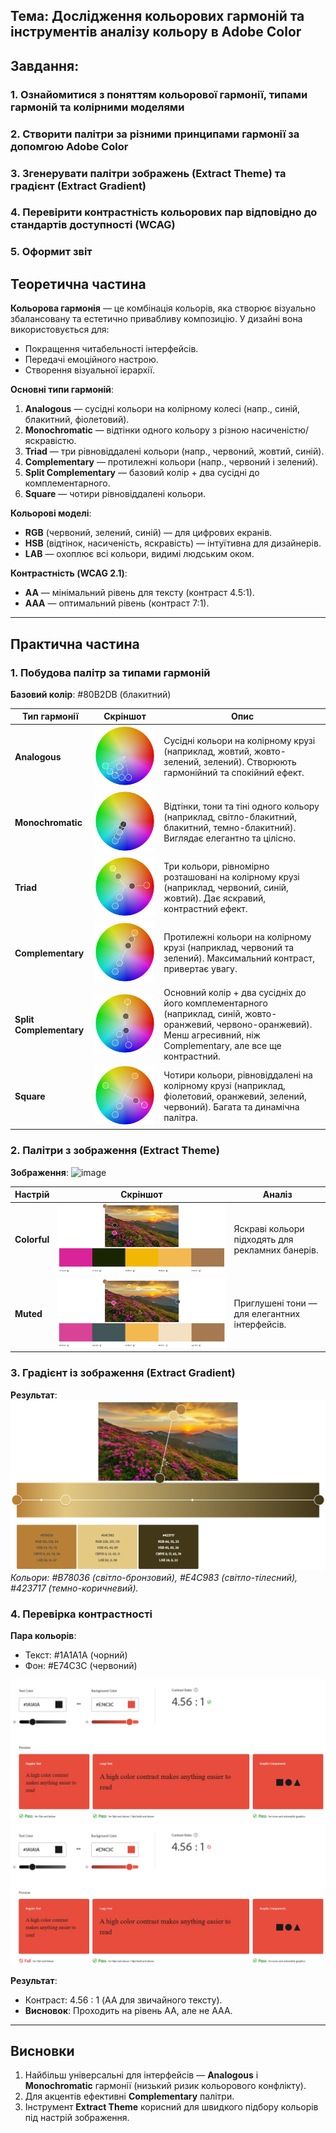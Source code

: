 ## Тема: Дослідження кольорових гармоній та інструментів аналізу кольору в Adobe Color

## Завдання:

### 1. Ознайомитися з поняттям кольорової гармонії, типами гармоній та колірними моделями
### 2. Створити палітри за різними принципами гармонії за допомгою Adobe Color
### 3. Згенерувати палітри зображень (Extract Theme) та градієнт (Extract Gradient)
### 4. Перевірити контрастність кольорових пар відповідно до стандартів доступності (WCAG)
### 5. Оформит звіт

## Теоретична частина  
**Кольорова гармонія** — це комбінація кольорів, яка створює візуально збалансовану та естетично привабливу композицію. У дизайні вона використовується для:  
- Покращення читабельності інтерфейсів.  
- Передачі емоційного настрою.  
- Створення візуальної ієрархії.  

**Основні типи гармоній**:  
1. **Analogous** — сусідні кольори на колірному колесі (напр., синій, блакитний, фіолетовий).  
2. **Monochromatic** — відтінки одного кольору з різною насиченістю/яскравістю.  
3. **Triad** — три рівновіддалені кольори (напр., червоний, жовтий, синій).  
4. **Complementary** — протилежні кольори (напр., червоний і зелений).  
5. **Split Complementary** — базовий колір + два сусідні до комплементарного.  
6. **Square** — чотири рівновіддалені кольори.  

**Кольорові моделі**:  
- **RGB** (червоний, зелений, синій) — для цифрових екранів.  
- **HSB** (відтінок, насиченість, яскравість) — інтуїтивна для дизайнерів.  
- **LAB** — охоплює всі кольори, видимі людським оком.  

**Контрастність (WCAG 2.1)**:  
- **AA** — мінімальний рівень для тексту (контраст 4.5:1).  
- **AAA** — оптимальний рівень (контраст 7:1).  

---

## Практична частина  

### 1. Побудова палітр за типами гармоній  
**Базовий колір**: #80B2DB (блакитний)  

| Тип гармонії       | Скріншот | Опис |  
|--------------------|----------|------|  
| **Analogous**      | ![image](https://github.com/gn4r4/UI-UX/blob/main/workshop_11/images/analogous.png?raw=true) | Сусідні кольори на колірному крузі (наприклад, жовтий, жовто-зелений, зелений). Створюють гармонійний та спокійний ефект. |  
| **Monochromatic**          | ![image](https://github.com/gn4r4/UI-UX/blob/main/workshop_11/images/monochromatic.png?raw=true) | Відтінки, тони та тіні одного кольору (наприклад, світло-блакитний, блакитний, темно-блакитний). Виглядає елегантно та цілісно. |  
| **Triad**          | ![image](https://github.com/gn4r4/UI-UX/blob/main/workshop_11/images/triad.png?raw=true) | Три кольори, рівномірно розташовані на колірному крузі (наприклад, червоний, синій, жовтий). Дає яскравий, контрастний ефект. |  
| **Complementary**          | ![image](https://github.com/gn4r4/UI-UX/blob/main/workshop_11/images/complementary.png?raw=true) | Протилежні кольори на колірному крузі (наприклад, червоний та зелений). Максимальний контраст, привертає увагу. |  
| **Split Complementary**          | ![image](https://github.com/gn4r4/UI-UX/blob/main/workshop_11/images/split_complementary.png?raw=true) | Основний колір + два сусідніх до його комплементарного (наприклад, синій, жовто-оранжевий, червоно-оранжевий). Менш агресивний, ніж Complementary, але все ще контрастний. |  
| **Square**          | ![image](https://github.com/gn4r4/UI-UX/blob/main/workshop_11/images/square.png?raw=true) | Чотири кольори, рівновіддалені на колірному крузі (наприклад, фіолетовий, оранжевий, зелений, червоний). Багата та динамічна палітра. |  

### 2. Палітри з зображення (Extract Theme)  
**Зображення**: 
![image](https://github.com/gn4r4/UI-UX/blob/main/workshop_11/images/example.png?raw=true)

| Настрій   | Скріншот | Аналіз |  
|-----------|----------|--------|  
| **Colorful** | ![image](https://github.com/gn4r4/UI-UX/blob/main/workshop_11/images/colorful.png?raw=true) | Яскраві кольори підходять для рекламних банерів. |  
| **Muted**    | ![image](https://github.com/gn4r4/UI-UX/blob/main/workshop_11/images/muted.png?raw=true)    | Приглушені тони — для елегантних інтерфейсів. |  

### 3. Градієнт із зображення (Extract Gradient)  
**Результат**:  
![image](https://github.com/gn4r4/UI-UX/blob/main/workshop_11/images/gradient.png?raw=true)
*Кольори: #B78036 (світло-бронзовий), #E4C983 (світло-тілесний), #423717 (темно-коричневий).*  

### 4. Перевірка контрастності  
**Пара кольорів**:  
- Текст: #1A1A1A (чорний)  
- Фон: #E74C3C (червоний)  

![image](https://github.com/gn4r4/UI-UX/blob/main/workshop_11/images/AA.png?raw=true)
![image](https://github.com/gn4r4/UI-UX/blob/main/workshop_11/images/AAA.png?raw=true)

**Результат**:  
- Контраст: 4.56 : 1 (AA для звичайного тексту).  
- **Висновок**: Проходить на рівень AA, але не AAA.  

---

## Висновки  
1. Найбільш універсальні для інтерфейсів — **Analogous** і **Monochromatic** гармонії (низький ризик кольорового конфлікту).  
2. Для акцентів ефективні **Complementary** палітри.  
3. Інструмент **Extract Theme** корисний для швидкого підбору кольорів під настрій зображення.  
